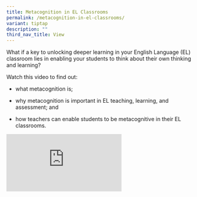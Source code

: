 ```yaml
---
title: Metacognition in EL Classrooms
permalink: /metacognition-in-el-classrooms/
variant: tiptap
description: ""
third_nav_title: View
---
```

<p>What if a key to unlocking deeper learning in your English Language (EL)
classroom lies in enabling your students to think about their own thinking
and learning?</p>
<p></p>
<p>Watch this video to find out:</p>
<ul data-tight="true" class="tight">
<li>
<p>what metacognition is;</p>
</li>
<li>
<p>why metacognition is important in EL teaching, learning, and assessment;
and</p>
</li>
<li>
<p>how teachers can enable students to be metacognitive in their EL classrooms.</p>
</li>
</ul>
<div class="iframe-wrapper">
<iframe allowfullscreen="true" frameborder="0" src="https://www.youtube.com/embed/cLUlBhcZ5eo?si=bGwgHcwkrHdmdDTV"></iframe>
</div>
<p></p>
<p></p>
<p></p>